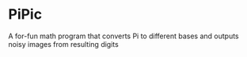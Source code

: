# PiPic
A for-fun math program that converts Pi to different bases and outputs noisy images from resulting digits
